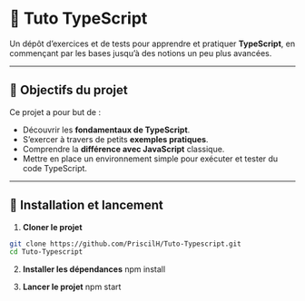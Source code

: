 # 📘 Tuto TypeScript  

Un dépôt d’exercices et de tests pour apprendre et pratiquer **TypeScript**, en commençant par les bases jusqu’à des notions un peu plus avancées.  

---

## 🎯 Objectifs du projet  
Ce projet a pour but de :  
- Découvrir les **fondamentaux de TypeScript**.  
- S’exercer à travers de petits **exemples pratiques**.  
- Comprendre la **différence avec JavaScript** classique.  
- Mettre en place un environnement simple pour exécuter et tester du code TypeScript.  

---

## 🚀 Installation et lancement  

1. **Cloner le projet**  
```bash
git clone https://github.com/PriscilH/Tuto-Typescript.git
cd Tuto-Typescript
```
2. **Installer les dépendances** 
npm install

3. **Lancer le projet** 
npm start